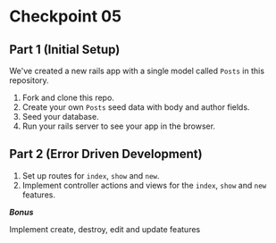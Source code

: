 # Checkpoint 05

## Part 1 (Initial Setup)
We've created a new rails app with a single model called `Posts` in this repository.

1. Fork and clone this repo.
1. Create your own `Posts` seed data with body and author fields.
1. Seed your database.
1. Run your rails server to see your app in the browser.

## Part 2 (Error Driven Development)

1. Set up routes for `index`, `show` and `new`.
1. Implement controller actions and views for the `index`, `show` and `new` features.


***Bonus***

Implement create, destroy, edit and update features
